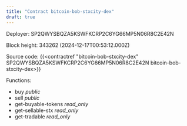 ```yaml
---
title: "Contract bitcoin-bob-stxcity-dex"
draft: true
---
```

Deployer: SP2QWYSBQZA5KSWFKCRP2C6YG66MP5N06R8C2E42N


 



Block height: 343262 (2024-12-17T00:53:12.000Z)

Source code: {{<contractref "bitcoin-bob-stxcity-dex" SP2QWYSBQZA5KSWFKCRP2C6YG66MP5N06R8C2E42N bitcoin-bob-stxcity-dex>}}

Functions:

* buy _public_
* sell _public_
* get-buyable-tokens _read_only_
* get-sellable-stx _read_only_
* get-tradable _read_only_
